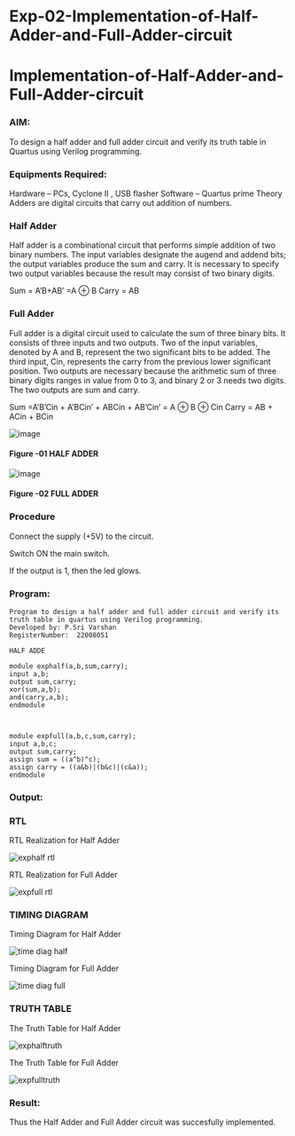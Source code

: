# Exp-02-Implementation-of-Half-Adder-and-Full-Adder-circuit

# Implementation-of-Half-Adder-and-Full-Adder-circuit
### AIM:
To design a half adder and full adder circuit and verify its truth table in Quartus using Verilog programming.

### Equipments Required:
Hardware – PCs, Cyclone II , USB flasher
Software – Quartus prime
Theory
Adders are digital circuits that carry out addition of numbers.

### Half Adder
Half adder is a combinational circuit that performs simple addition of two binary numbers. The input variables designate the augend and addend bits; the output variables produce the sum and carry. It is necessary to specify two output variables because the result may consist of two binary digits.

Sum = A’B+AB’ =A ⊕ B Carry = AB

### Full Adder
Full adder is a digital circuit used to calculate the sum of three binary bits. It consists of three inputs and two outputs. Two of the input variables, denoted by A and B, represent the two significant bits to be added. The third input, Cin, represents the carry from the previous lower significant position. Two outputs are necessary because the arithmetic sum of three binary digits ranges in value from 0 to 3, and binary 2 or 3 needs two digits. The two outputs are sum and carry.

Sum =A’B’Cin + A’BCin’ + ABCin + AB’Cin’ = A ⊕ B ⊕ Cin Carry = AB + ACin + BCin

 ![image](https://user-images.githubusercontent.com/36288975/163552156-a13e5a56-c638-4110-97d9-8896907c8d25.png)

#### Figure -01 HALF ADDER 


![image](https://user-images.githubusercontent.com/36288975/163552057-b3547877-6d07-45b4-b7e0-bcfebfad9e1d.png)

#### Figure -02 FULL ADDER 

### Procedure

Connect the supply (+5V) to the circuit.

Switch ON the main switch.

If the output is 1, then the led glows.

### Program:
```
Program to design a half adder and full adder circuit and verify its truth table in quartus using Verilog programming.
Developed by: P.Sri Varshan
RegisterNumber:  22008051

HALF ADDE

module exphalf(a,b,sum,carry);
input a,b;
output sum,carry;
xor(sum,a,b);
and(carry,a,b);
endmodule



module expfull(a,b,c,sum,carry);
input a,b,c;
output sum,carry;
assign sum = ((a^b)^c);
assign carry = ((a&b)|(b&c)|(c&a));
endmodule

```

### Output:
### RTL
RTL Realization for Half Adder

![exphalf rtl](https://user-images.githubusercontent.com/114944059/210393281-7b7e5515-04b6-4b63-a754-2f58ea2bd669.jpg)

RTL Realization for Full Adder

![expfull rtl](https://user-images.githubusercontent.com/114944059/210394541-f756ef71-0c80-46f2-8ba3-c489bcb2e1e3.jpg)

### TIMING DIAGRAM
Timing Diagram for Half Adder

![time diag half](https://user-images.githubusercontent.com/114944059/210393555-13c253f9-79d6-49f1-baff-df6cc5ea736a.png)

Timing Diagram for Full Adder

![time diag full](https://user-images.githubusercontent.com/114944059/210394253-4ccd65cc-ad36-43ed-859f-90bebaf72d83.png)


### TRUTH TABLE 

The Truth Table for Half Adder

![exphalftruth](https://user-images.githubusercontent.com/114944059/210388206-9f3ac8b1-ee4b-459e-aa07-c706c57db395.jpg)

The Truth Table for Full Adder

![expfulltruth](https://user-images.githubusercontent.com/114944059/210388708-c847152b-0d07-4f0a-8aa2-df6f205a27d1.jpg)



### Result:
Thus the Half Adder and Full Adder circuit was succesfully implemented.
